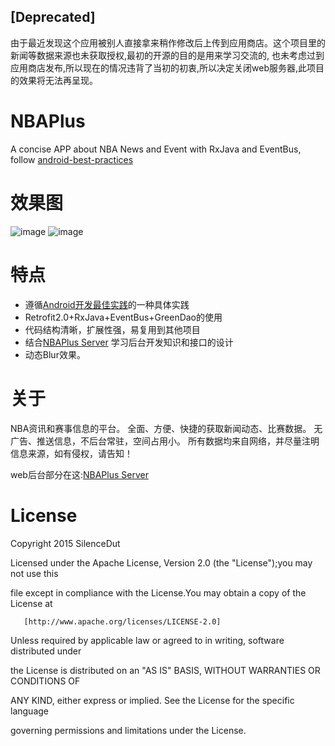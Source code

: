 ## [Deprecated]
由于最近发现这个应用被别人直接拿来稍作修改后上传到应用商店。这个项目里的新闻等数据来源也未获取授权,最初的开源的目的是用来学习交流的,
也未考虑过到应用商店发布,所以现在的情况违背了当初的初衷,所以决定关闭web服务器,此项目的效果将无法再呈现。

# NBAPlus
A concise APP about NBA News and Event with RxJava and EventBus,
follow <a href="https://github.com/futurice/android-best-practices/blob/master/translations/Chinese/README.cn.md">android-best-practices</a>
# 效果图
![image](https://github.com/SilenceDut/NBAPlus/blob/master/screenshot/1.png)
![image](https://github.com/SilenceDut/NBAPlus/blob/master/screenshot/2.png)

# 特点
 * 遵循<a href="https://github.com/futurice/android-best-practices/blob/master/translations/Chinese/README.cn.md">Android开发最佳实践</a>的一种具体实践
 * Retrofit2.0+RxJava+EventBus+GreenDao的使用
 * 代码结构清晰，扩展性强，易复用到其他项目
 * 结合[NBAPlus Server](https://github.com/SilenceDut/nbaplus-server) 学习后台开发知识和接口的设计
 * 动态Blur效果。

# 关于
NBA资讯和赛事信息的平台。 
全面、方便、快捷的获取新闻动态、比赛数据。 
无广告、推送信息，不后台常驻，空间占用小。 
所有数据均来自网络，并尽量注明信息来源，如有侵权，请告知！

web后台部分在这:[NBAPlus Server](https://github.com/SilenceDut/nbaplus-server) 

# License

Copyright 2015 SilenceDut

Licensed under the Apache License, Version 2.0 (the "License");you may not use this 

file except in compliance with the License.You may obtain a copy of the License at

       [http://www.apache.org/licenses/LICENSE-2.0]

Unless required by applicable law or agreed to in writing, software distributed under 

the License is distributed on an "AS IS" BASIS, WITHOUT WARRANTIES OR CONDITIONS OF 

ANY KIND, either express or implied. See the License for the specific language 

governing permissions and limitations under the License.
